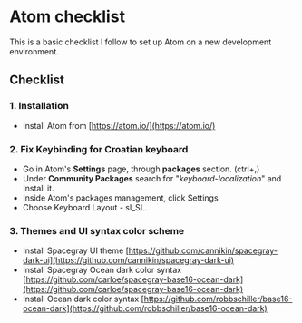 # Atom checklist
This is a basic checklist I follow to set up Atom on a new development environment.  

## Checklist

### 1. Installation
- Install Atom from [https://atom.io/](https://atom.io/)

### 2. Fix Keybinding for Croatian keyboard
- Go in Atom's **Settings** page, through **packages** section. (ctrl+,)
- Under **Community Packages** search for "*keyboard-localization*" and Install it.
- Inside Atom's packages management, click Settings
- Choose Keyboard Layout - sl_SL.

### 3. Themes and UI syntax color scheme
- Install Spacegray UI theme [https://github.com/cannikin/spacegray-dark-ui](https://github.com/cannikin/spacegray-dark-ui)
- Install Spacegray Ocean dark color syntax [https://github.com/carloe/spacegray-base16-ocean-dark](https://github.com/carloe/spacegray-base16-ocean-dark)
- Install Ocean dark color syntax [https://github.com/robbschiller/base16-ocean-dark](https://github.com/robbschiller/base16-ocean-dark)
